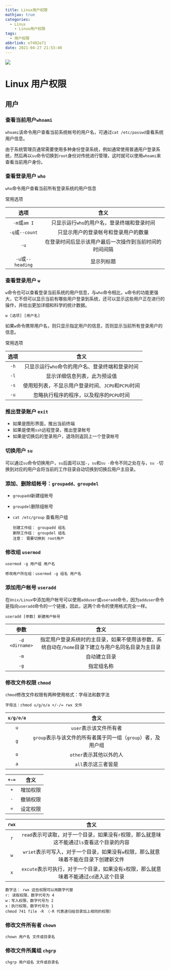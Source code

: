 ```yaml
---
title: Linux用户权限
mathjax: true
categories:
  - Linux
	- Linux用户权限
tags:
  - 用户权限
abbrlink: e7492e71
date: 2021-04-27 21:53:40
---
```


<meta name = "referrer" content = "no-referrer" />

![](https://wx2.sinaimg.cn/mw690/0083TyOJly1gpyn9tfvhsj31hc0u0b2b.jpg)

<!-- less -->

# Linux 用户权限

## 用户

### 查看当前用户`whoami`

`whoami`该命令用户查看当前系统帐号的用户名，可通过`cat /etc/passwd`查看系统用户信息。

由于系统管理员通常需要使用多种身份登录系统，例如通常使用普通用户登录系统，然后再以`su`命令切换到`root`身份对传统进行管理，这时就可以使用`whoami`来查看当前用户身份。

### 查看登录用户 `who`

`who`命令用户查看当前所有登录系统的用户信息

常用选项

|       选项        |                          含义                          |
| :---------------: | :----------------------------------------------------: |
|   `-m`或`am I`    |      只显示运行`who`的用户名，登录终端和登录时间       |
|  `-q`或`--count`  |          只显示用户的登录帐号和登录用户的数量          |
|       `-u`        | 在登录时间后显示该用户最后一次操作到当前时间的时间间隔 |
| `-u`或`--heading` |                       显示列标题                       |

### 查看登录用户 `w`

`w`命令也可以查看登录当前系统的用户信息，与`who`命令相比，`w`命令的功能更强大，它不但可以显示当前有哪些用户登录到系统，还可以显示这些用户正在进行的操作，并给出更加详细和科学的统计数据。

```shell
w [选项] [用户名]	
```

如果`w`命令携带用户名，则只显示指定用户的信息，否则显示当前所有登录用户的信息。

常用选项

| 选项 |                        含义                        |
| :--: | :------------------------------------------------: |
| `-h` |  只显示运行`who`命令的用户名、登录终端和登录时间   |
| `-l` |            显示详细信息列表，此为预设值            |
| `-s` | 使用短列表，不显示用户登录时间、`JCPU`和`PCPU`时间 |
| `-u` |      忽略执行程序的程序，以及程序的`PCPU`时间      |

### 推出登录账户 `exit`

- 如果是图形界面，推出当前终端
- 如果是使用`ssh`远程登录，推出登录帐号
- 如果是切换后的登录用户，退场则返回上一个登录帐号

### 切换用户 `su`

可以通过`su`命令切换用户，`su`后面可以加`-`，`su`和`su -`命令不同之处在与，`su -`切换到对应的用户会将当前的工作目录自动切换到切换后用户主目录。

### 添加、删除组帐号：`groupadd、groupdel`

- `groupadd`新建组帐号

- `groupdel`删除组帐号

- `cat /etc/group` 查看用户组

  ```shell
  创建工作组： groupadd 组名
  删除工作组： groupdel 组名
  注意： 需要切换到 root用户
  ```

### 修改组 `usermod`

```shell
usermod -g 用户组 用户名
```

```shell
修改用户所在组：usermod -g 组名 用户名
```

### 添加用户帐号 `useradd`

在`Unix/Linux`中添加用户帐号可以使用`adduser`或`useradd`命令，因为`adduser`命令是指向`useradd`命令的一个链接，因此，这两个命令的使用格式完全一样。

```shell
useradd [参数] 新建用户帐号  
```

|      参数      |                             含义                             |
| :------------: | :----------------------------------------------------------: |
| `-d <dirname>` | 指定用户登录系统时的主目录，如果不使用该参数，系统自动在`/home`目录下建立与用户名同名目录为主目录 |
|      `-m`      |                         自动建立目录                         |
|      `-g`      |                          指定组名称                          |

### 修改文件权限 `chmod`

`chmod`修改文件权限有两种使用格式：字母法和数字法

```shell
字母法：chmod u/g/o/a +/-/= rwx 文件
```

| `u/g/o/a` |                             含义                             |
| :-------: | :----------------------------------------------------------: |
|    `u`    |                    `user`表示该文件所有者                    |
|    `g`    | `group`表示与该文件的所有者属于同一组（`group`）者，及用户组 |
|    `o`    |                   `other`表示其他以外的人                    |
|    `a`    |                     `all`表示这三者皆是                      |

| `+-=` |   含义   |
| :---: | :------: |
|  `+`  | 增加权限 |
|  `-`  | 撤销权限 |
|  `=`  | 设定权限 |

| `rwx` |                             含义                             |
| :---: | :----------------------------------------------------------: |
|  `r`  | `read`表示可读取，对于一个目录，如果没有`r`权限，那么就意味这不能通过`ls`查看这个目录的内容 |
|  `w`  | `wriet`表示可写入，对于一个目录，如果没有`w`权限，那么就意味着不能在目录下创建新文件 |
|  `x`  | `excute`表示可执行，对于一个目录，如果没有`x`权限，那么就意味着不能通过`cd`进入这个目录 |

```shell
数字法： rwx 这些权限可以用数字代替
r: 读取权限，数字代号为 4
w：写入权限，数字代号为 2
x：执行权限，数字代号为 1
chmod 741 file -R （-R 代表递归给目录加上相同的权限）
```

### 修改文件所有者 `chown`

```shell
chown 用户名 文件或目录名
```

### 修改文件所属组 `chgrp`

```shell
chgrp 用户组名 文件或目录名
```



